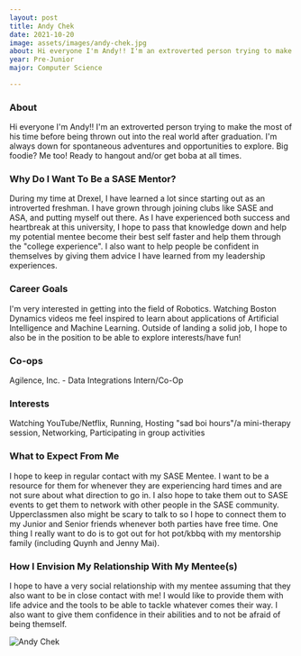 ```yaml
---
layout: post
title: Andy Chek 
date: 2021-10-20
image: assets/images/andy-chek.jpg
about: Hi everyone I'm Andy!! I'm an extroverted person trying to make the most of his time before being thrown out into the real world after graduation. I'm always down for spontaneous adventures and opportunities to explore. Big foodie? Me too! Ready to hangout and/or get boba at all times. 
year: Pre-Junior
major: Computer Science

---
```


### About

Hi everyone I'm Andy!! I'm an extroverted person trying to make the most of his time before being thrown out into the real world after graduation. I'm always down for spontaneous adventures and opportunities to explore. Big foodie? Me too! Ready to hangout and/or get boba at all times. 

### Why Do I Want To Be a SASE Mentor?

During my time at Drexel, I have learned a lot since starting out as an introverted freshman. I have grown through joining clubs like SASE and ASA, and putting myself out there. As I have experienced both success and heartbreak at this university, I hope to pass that knowledge down and help my potential mentee become their best self faster and help them through the "college experience". I also want to help people be confident in themselves by giving them advice I have learned from my leadership experiences.

### Career Goals

I'm very interested in getting into the field of Robotics. Watching Boston Dynamics videos me feel inspired to learn about applications of Artificial Intelligence and Machine Learning. Outside of landing a solid job, I hope to also be in the position to be able to explore interests/have fun!

### Co-ops

Agilence, Inc. - Data Integrations Intern/Co-Op

### Interests

Watching YouTube/Netflix, Running, Hosting "sad boi hours"/a mini-therapy session, Networking, Participating in group activities

### What to Expect From Me

I hope to keep in regular contact with my SASE Mentee. I want to be a resource for them for whenever they are experiencing hard times and are not sure about what direction to go in. I also hope to take them out to SASE events to get them to network with other people in the SASE community. Upperclassmen also might be scary to talk to so I hope to connect them to my Junior and Senior friends whenever both parties have free time. One thing I really want to do is to got out for hot pot/kbbq with my mentorship family (including Quynh and Jenny Mai).

### How I Envision My Relationship With My Mentee(s) 

I hope to have a very social relationship with my mentee assuming that they also want to be in close contact with me! I would like to provide them with life advice and the tools to be able to tackle whatever comes their way. I also want to give them confidence in their abilities and to not be afraid of being themself.

<div class="text-center my-5">
    <img src="{ "assets/images/andy-chek.jpg" | absolute_url }" alt="Andy Chek" class="rounded post-img" />
</div>
